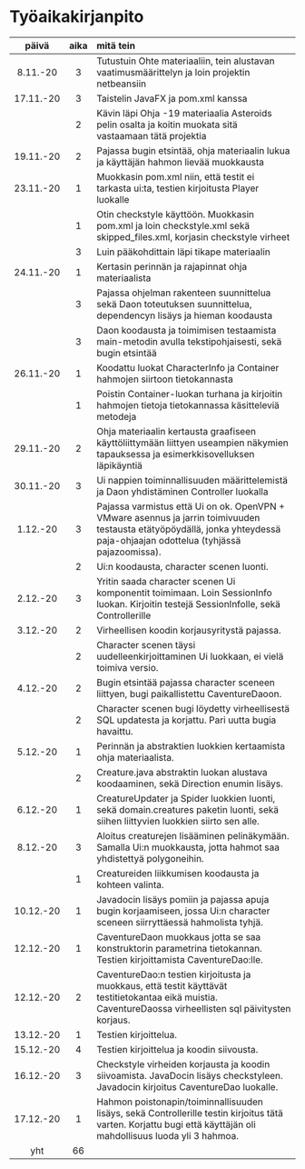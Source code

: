# Työaikakirjanpito

| päivä     |aika |mitä tein |
| :----:    |:---:|:---------|
| 8.11.-20  | 3   |Tutustuin Ohte materiaaliin, tein alustavan vaatimusmäärittelyn ja loin projektin netbeansiin |
| 17.11.-20 | 3   |Taistelin JavaFX ja pom.xml kanssa |
|           | 2   |Kävin läpi Ohja -19 materiaalia Asteroids pelin osalta ja koitin muokata sitä vastaamaan tätä projektia |
| 19.11.-20 | 2   |Pajassa bugin etsintää, ohja materiaalin lukua ja käyttäjän hahmon lievää muokkausta |
| 23.11.-20 | 1   |Muokkasin pom.xml niin, että testit ei tarkasta ui:ta, testien kirjoitusta Player luokalle |
|           | 1   |Otin checkstyle käyttöön. Muokkasin pom.xml ja loin checkstyle.xml sekä skipped_files.xml, korjasin checkstyle virheet |
|           | 3   |Luin pääkohdittain läpi tikape materiaalin |
|24.11.-20  | 1   |Kertasin perinnän ja rajapinnat ohja materiaalista |
|	    | 3   |Pajassa ohjelman rakenteen suunnittelua sekä Daon toteutuksen suunnittelua, dependencyn lisäys ja hieman koodausta |
|	    | 3   |Daon koodausta ja toimimisen testaamista main-metodin avulla tekstipohjaisesti, sekä bugin etsintää |
|26.11.-20  | 1   |Koodattu luokat CharacterInfo ja Container hahmojen siirtoon tietokannasta |
|	    | 1   |Poistin Container-luokan turhana ja kirjoitin hahmojen tietoja tietokannassa käsitteleviä metodeja |
|29.11.-20  | 2   |Ohja materiaalin kertausta graafiseen käyttöliittymään liittyen useampien näkymien tapauksessa ja esimerkkisovelluksen läpikäyntiä |
|30.11.-20  | 3   |Ui nappien toiminnallisuuden määrittelemistä ja Daon yhdistäminen Controller luokalla |
|1.12.-20   | 3   |Pajassa varmistus että Ui on ok. OpenVPN + VMware asennus ja jarrin toimivuuden testausta etätyöpöydällä, jonka yhteydessä paja-ohjaajan odottelua (tyhjässä pajazoomissa). |
|           | 2   |Ui:n koodausta, character scenen luonti. |
|2.12.-20   | 3   |Yritin saada character scenen Ui komponentit toimimaan. Loin SessionInfo luokan. Kirjoitin testejä SessionInfolle, sekä Controllerille |
|3.12.-20   | 2   |Virheellisen koodin korjausyritystä pajassa. |
|           | 2   |Character scenen täysi uudelleenkirjoittaminen Ui luokkaan, ei vielä toimiva versio. |
|4.12.-20   | 2   |Bugin etsintää pajassa character sceneen liittyen, bugi paikallistettu CaventureDaoon. |
|           | 2   |Character scenen bugi löydetty virheellisestä SQL updatesta ja korjattu. Pari uutta bugia havaittu. |
|5.12.-20   | 1   |Perinnän ja abstraktien luokkien kertaamista ohja materiaalista. |
|           | 2   |Creature.java abstraktin luokan alustava koodaaminen, sekä Direction enumin lisäys. |
|6.12.-20   | 1   |CreatureUpdater ja Spider luokkien luonti, sekä domain.creatures paketin luonti, sekä siihen liittyvien luokkien siirto sen alle. |
|8.12.-20   | 3   |Aloitus creaturejen lisääminen pelinäkymään. Samalla Ui:n muokkausta, jotta hahmot saa yhdistettyä polygoneihin. |
|           | 1   |Creatureiden liikkumisen koodausta ja kohteen valinta. |
|10.12.-20  | 1   |Javadocin lisäys pomiin ja pajassa apuja bugin korjaamiseen, jossa Ui:n character sceneen siirryttäessä hahmolista tyhjä. |
|12.12.-20  | 1   |CaventureDaon muokkaus jotta se saa konstruktorin parametrina tietokannan. Testien kirjoittamista CaventureDao:lle. |
|12.12.-20  | 2   |CaventureDao:n testien kirjoitusta ja muokkaus, että testit käyttävät testitietokantaa eikä muistia. CaventureDaossa virheellisten sql päivitysten korjaus. |
|13.12.-20  | 1   |Testien kirjoittelua. |
|15.12.-20  | 4   |Testien kirjoittelua ja koodin siivousta. |
|16.12.-20  | 3   |Checkstyle virheiden korjausta ja koodin siivoamista. JavaDocin lisäys checkstyleen. Javadocin kirjoitus CaventureDao luokalle. |
|17.12.-20  | 1   |Hahmon poistonapin/toiminnallisuuden lisäys, sekä Controllerille testin kirjoitus tätä varten. Korjattu bugi että käyttäjän oli mahdollisuus luoda yli 3 hahmoa. |
| yht       | 66  | |
